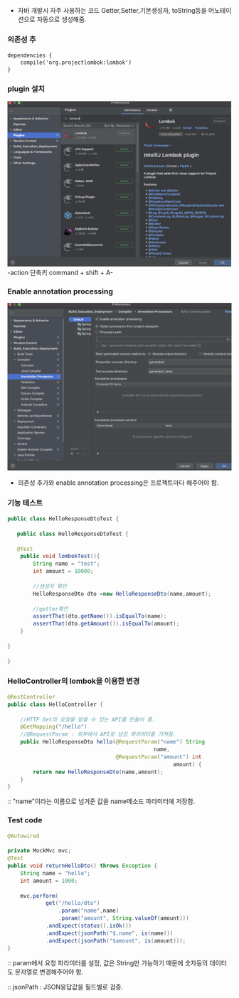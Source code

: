 - 자바 개발시 자주 사용하는 코드 Getter,Setter,기본생성자, toString등을 어노테이션으로 자동으로 생성해줌.

### 의존성 추

```
dependencies {
    compile('org.projectlombok:lombok')
}
```

### plugin 설치

![img.png](img.png)
-action 단축키 command + shift + A-

### Enable annotation processing

![img_1.png](img_1.png)
- 의존성 추가와 enable annotation processing은 프로젝트마다 해주어야 함.

### 기능 테스트

```java
public class HelloResponseDtoTest {

   public class HelloResponseDtoTest {

   @Test
    public void lombokTest(){
        String name = "test";
        int amount = 10000;
        
        //생성자 확인
        HelloResponseDto dto =new HelloResponseDto(name,amount);
        
        //getter확인
        assertThat(dto.getName()).isEqualTo(name);
        assertThat(dto.getAmount()).isEqualTo(amount);
    }

}

}
```

### HelloController의 lombok을 이용한 변경

```java
@RestController
public class HelloController {

    //HTTP Get의 요청을 받을 수 있는 API를 만들어 줌.
    @GetMapping("/hello")
    //@RequestParam : 외부에서 API로 넘김 파라미터를 가져옴.
    public HelloResponseDto hello(@RequestParam("name") String
                                              name,
                                  @RequestParam("amount") int
                                                    amount) {
        return new HelloResponseDto(name,amount);
    }
}
```
:: "name"이라는 이름으로 넘겨준 값을 name메소드 파라미터에 저장함.

### Test code

```java
@Autowired
   
private MockMvc mvc;
@Test
public void returnHelloDto() throws Exception {
    String name = "hello";
    int amount = 1000;
    
    mvc.perform(
            get("/hello/dto")
                .param("name",name)
                .param("amount", String.valueOf(amount)))
            .andExpect(status().isOk())
            .andExpect(jsonPath("$.name", is(name)))
            .andExpect(jsonPath("$amount", is(amount)));
}
```

:: param에서 요청 파라미터를 설정, 값은 String만 가능하기 때문에 숫자등의 데이터도 문자열로 변경해주어야 함.

:: jsonPath : JSON응답값을 필드별로 검증.